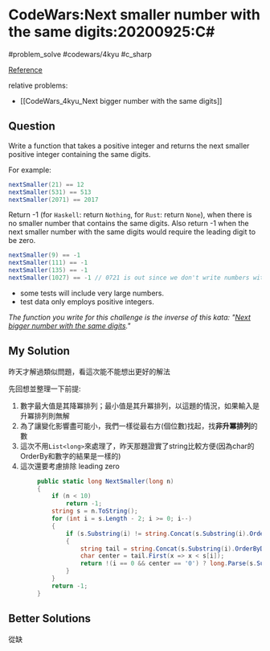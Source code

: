 # CodeWars:Next smaller number with the same digits:20200925:C\#

#problem_solve #codewars/4kyu #c_sharp

[Reference](https://www.codewars.com/kata/5659c6d896bc135c4c00021e)

relative problems:

- [[CodeWars_4kyu_Next bigger number with the same digits]]

## Question

Write a function that takes a positive integer and returns the next smaller positive integer containing the same digits.

For example:

```csharp
nextSmaller(21) == 12
nextSmaller(531) == 513
nextSmaller(2071) == 2017
```

Return -1 (for `Haskell`: return `Nothing`, for `Rust`: return `None`), when there is no smaller number that contains the same digits. Also return -1 when the next smaller number with the same digits would require the leading digit to be zero.

```csharp
nextSmaller(9) == -1
nextSmaller(111) == -1
nextSmaller(135) == -1
nextSmaller(1027) == -1 // 0721 is out since we don't write numbers with leading zeros
```

- some tests will include very large numbers.
- test data only employs positive integers.

*The function you write for this challenge is the inverse of this kata: "[Next bigger number with the same digits](http://www.codewars.com/kata/next-bigger-number-with-the-same-digits)."*

## My Solution

昨天才解過類似問題，看這次能不能想出更好的解法

先回想並整理一下前提:

1. 數字最大值是其降冪排列；最小值是其升冪排列，以這題的情況，如果輸入是升冪排列則無解
2. 為了讓變化影響盡可能小，我們一樣從最右方(個位數)找起，找**非升冪排列**的數
3. 這次不用`List<long>`來處理了，昨天那題證實了string比較方便(因為char的OrderBy和數字的結果是一樣的)
4. 這次還要考慮排除 leading zero

```C#
        public static long NextSmaller(long n)
        {
            if (n < 10)
                return -1;
            string s = n.ToString();
            for (int i = s.Length - 2; i >= 0; i--)
            {
                if (s.Substring(i) != string.Concat(s.Substring(i).OrderBy(x => x)))
                {
                    string tail = string.Concat(s.Substring(i).OrderByDescending(x => x));
                    char center = tail.First(x => x < s[i]);
                    return !(i == 0 && center == '0') ? long.Parse(s.Substring(0, i) + center + string.Concat(tail.Where((x, y) => y != tail.IndexOf(center)))) : -1;
                }
            }
            return -1;
        }
```

## Better Solutions

從缺
